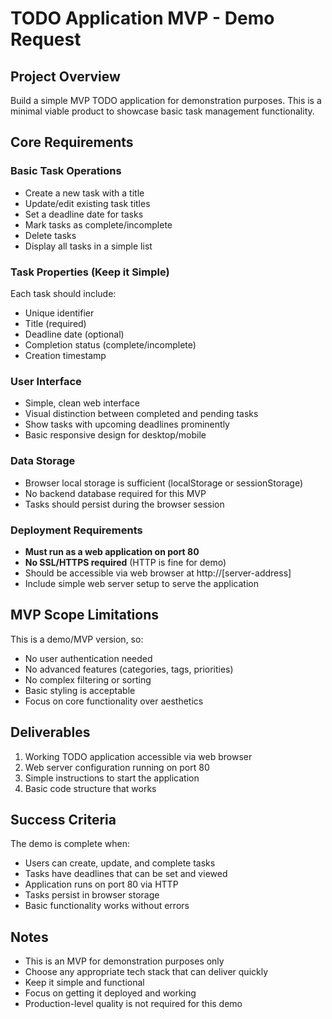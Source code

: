 # TODO Application MVP - Demo Request

## Project Overview
Build a simple MVP TODO application for demonstration purposes. This is a minimal viable product to showcase basic task management functionality.

## Core Requirements

### Basic Task Operations
- Create a new task with a title
- Update/edit existing task titles  
- Set a deadline date for tasks
- Mark tasks as complete/incomplete
- Delete tasks
- Display all tasks in a simple list

### Task Properties (Keep it Simple)
Each task should include:
- Unique identifier
- Title (required)
- Deadline date (optional)
- Completion status (complete/incomplete)
- Creation timestamp

### User Interface
- Simple, clean web interface
- Visual distinction between completed and pending tasks
- Show tasks with upcoming deadlines prominently
- Basic responsive design for desktop/mobile

### Data Storage
- Browser local storage is sufficient (localStorage or sessionStorage)
- No backend database required for this MVP
- Tasks should persist during the browser session

### Deployment Requirements
- **Must run as a web application on port 80**
- **No SSL/HTTPS required** (HTTP is fine for demo)
- Should be accessible via web browser at http://[server-address]
- Include simple web server setup to serve the application

## MVP Scope Limitations
This is a demo/MVP version, so:
- No user authentication needed
- No advanced features (categories, tags, priorities)
- No complex filtering or sorting
- Basic styling is acceptable
- Focus on core functionality over aesthetics

## Deliverables
1. Working TODO application accessible via web browser
2. Web server configuration running on port 80
3. Simple instructions to start the application
4. Basic code structure that works

## Success Criteria
The demo is complete when:
- Users can create, update, and complete tasks
- Tasks have deadlines that can be set and viewed
- Application runs on port 80 via HTTP
- Tasks persist in browser storage
- Basic functionality works without errors

## Notes
- This is an MVP for demonstration purposes only
- Choose any appropriate tech stack that can deliver quickly
- Keep it simple and functional
- Focus on getting it deployed and working
- Production-level quality is not required for this demo